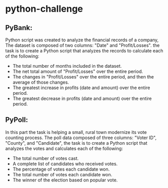 # python-challenge
## PyBank:
Python script was created to analyze the financial records of a company, The dataset is composed of two columns: "Date" and "Profit/Losses".
the task is to create a Python script that analyzes the records to calculate each of the following:
- The total number of months included in the dataset.
- The net total amount of "Profit/Losses" over the entire period.
- The changes in "Profit/Losses" over the entire period, and then the average of those changes.
- The greatest increase in profits (date and amount) over the entire period.
- The greatest decrease in profits (date and amount) over the entire period.

## PyPoll:
 In this part the task is helping a small, rural town modernize its vote counting process. The poll data composed of three columns: "Voter ID", "County", and "Candidate", the task is to create a Python script that analyzes the votes and calculates each of the following:
 - The total number of votes cast.
 - A complete list of candidates who received votes.
 - The percentage of votes each candidate won.
 - The total number of votes each candidate won.
 - The winner of the election based on popular vote.
